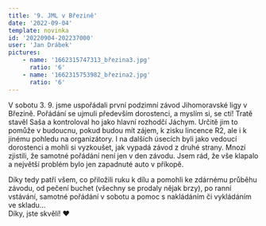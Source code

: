 ```yaml
---
title: '9. JML v Březině'
date: '2022-09-04'
template: novinka
id: '20220904-202237000'
user: 'Jan Drábek'
pictures:
    - name: '1662315747313_březina3.jpg'
      ratio: '6'
    - name: '1662315753982_březina2.jpg'
      ratio: '6'
---
```

V sobotu 3. 9. jsme uspořádali první podzimní závod Jihomoravské ligy v Březině. Pořádání se ujmuli především dorostenci, a myslím si, se ctí! Tratě stavěl Saša a kontroloval ho jako hlavní rozhodčí Jáchym. Určitě jim to pomůže v budoucnu, pokud budou mít zájem, k zisku lincence R2, ale i k jinému pohledu na organizátory. I na dalších úsecích byli jako vedoucí dorostenci a mohli si vyzkoušet, jak vypadá závod z druhé strany. Mnozí zjistili, že samotné pořádání není jen v den závodu. Jsem rád, že vše klapalo a největší problém bylo jen zapadnuté auto v příkopě.  

Díky tedy patří všem, co přiložili ruku k dílu a pomohli ke zdárnému průběhu závodu, od pečení buchet (všechny se prodaly nějak brzy), po ranní vstávání, samotné pořádání v sobotu a pomoc s nakládáním či vykládáním ve skladu...  
Díky, jste skvělí! ❤️
